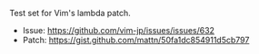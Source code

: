 Test set for Vim's lambda patch.

*   Issue: https://github.com/vim-jp/issues/issues/632
*   Patch: https://gist.github.com/mattn/50fa1dc854911d5cb797
